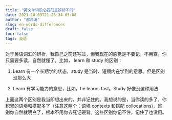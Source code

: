 ```yaml
---
title: "英文单词没必要刻意辨析不同"
date: 2021-10-09T21:26:34-05:00
author: "郝鸿涛"
slug: en-words-differences
draft: false
toc: false
tags: 英语
---
```

对于英语词汇的辨析，我自己之前还写过，但我现在的感觉是不要记，不用查，你只需要多读，自然就懂了。比如， learn 和 study 的区别：

1. Learn 有一个长期学的状态，study 是当时、短期内在学到的意思。但是区别没那么大

2. Learn 有学习能力的意思，比如，he learns fast。Study 好像没这种用法

上面这两个区别是我当即想出来的，并非记住的。我想说的是，当你读的多了，你积累的语境和搭配多了（注意这两个：语境 contexts 和搭配 collocations），区别你自然就明白了，根本不用你去死记硬背。这些区别你记不住，记住了也没用。